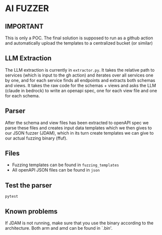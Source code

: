 # AI FUZZER

## IMPORTANT
This is only a POC. The final solution is supposed to run as a github action and automatically upload the templates to a centralized bucket (or similar)


## LLM Extraction
The LLM extraction is currently in `extractor.py`. It takes the relative path to services (which is input to the gh action) and iterates over all services one by one, and for each service finds all endpoints and extracts both schemas and views. It takes the raw code for the schemas + views and asks the LLM (claude in bedrock) to write an openapi spec, one for each view file and one for each schema.

## Parser
After the schema and view files has been extracted to openAPI spec we parse these files and creates input data templates which we then gives to our JSON fuzzer (JDAM), which in its turn create templates we can give to our actual fuzzing binary (ffuf).


## Files

* Fuzzing templates can be found in `fuzzing_templates`
* All openAPI JSON files can be found in `json`

## Test the parser
`pytest`


## Known problems
If JDAM is not running, make sure that you use the binary according to the architecture. Both arm and amd can be found in `.bin'. 